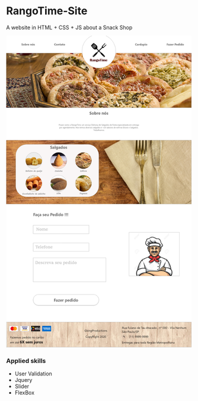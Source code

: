 # RangoTime-Site

A website in HTML + CSS + JS about a Snack Shop

<img src="RangoTimeSite.png" width="500">


<h3>Applied skills</h3>

<ul>
  
<li>User Validation</li>

<li>Jquery</li>

<li>Slider</li>

<li>FlexBox</li>
